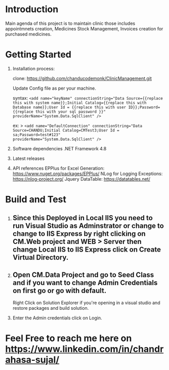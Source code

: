 # Introduction 
Main agenda of this project is to maintain clinic those includes appointmnets creation, Medicines Stock Management, Invoices creation for purchased medicines.

# Getting Started

1.	Installation process:

    clone:  https://github.com/chanducodemonk/ClinicManagement.git
    
    Update Config file as per your machine.
    
    syntax:  ```<add name="keyName" connectionString="Data Source={{replace this with system name}};Initial Catalog={{replace this with                       Database name}};User Id = {{replace this with user ID}};Password={{replace this with your sql password }}"                                 providerName="System.Data.SqlClient" /> ```
    
    ex: >    ```<add name="DefaultConnection" connectionString="Data Source=CHANDU;Initial Catalog=CMTest3;User Id = sa;Password=test#123"                   providerName="System.Data.SqlClient" />```
   
2.	Software dependencies
                .NET Framework 4.8

3.	Latest releases
4.	API references
               EPPlus for Excel Generation: https://www.nuget.org/packages/EPPlus/
               NLog for Logging Exceptions: https://nlog-project.org/
               Jquery DataTable: https://datatables.net/

# Build and Test
1. ## Since this Deployed in Local IIS you need to run Visual Studio as Adminstrator or change to change to IIS Express by right clicking    on CM.Web project and WEB > Server then change Local IIS to IIS Express click on Create Virtual Directory.

2. ## Open CM.Data Project and go to **Seed Class** and if you want to change Admin Credentials on first go or go with default.
   Right Click on Solution Explorer if you're opening in a visual studio and restore packages and build solution.

3. Enter the Admin credentials click on Login.


# Feel Free to reach me here on https://www.linkedin.com/in/chandrahasa-sujal/
